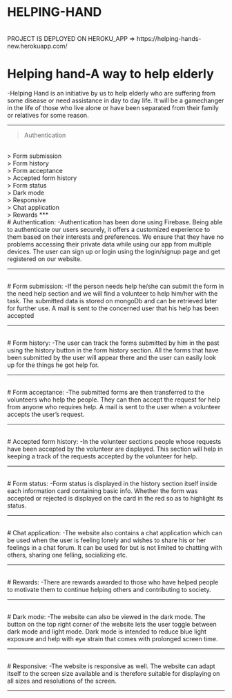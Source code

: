 #  **HELPING-HAND**
<br>
PROJECT IS DEPLOYED ON HEROKU_APP =>
https://helping-hands-new.herokuapp.com/

#  Helping hand-A way to help elderly
 -Helping Hand is an initiative by us to help elderly who are suffering from some disease or need assistance in day to day life. It will be a gamechanger in the life of those who live alone
or have been separated from their family or relatives for some reason. 
<br>
***
> Authentication
<br>
> Form submission
<br>
> Form history
<br>
> Form acceptance
<br>
> Accepted form history
<br>
> Form status
<br>
> Dark mode
<br>
> Responsive
<br>
> Chat application
<br>
> Rewards
***
<br>
#  Authentication:
-Authentication has been done using Firebase. Being able to authenticate our users securely, it offers a customized experience to them based on their interests and preferences. We ensure 
that they have no problems accessing their private data while using our app from multiple devices. The user can sign up or login using the login/signup page and get registered on our 
website.
<br>

***

<br>
#  Form submission:
-If the person needs help he/she can submit the form in the need help section and we will find a volunteer to help him/her with the task. The submitted data is stored on mongoDb and
can be retrieved later for further use. A mail is sent to the concerned user that his help has been accepted
<br>

***

<br>
#  Form history:
-The user can track the forms submitted by him in the past using the history button in the form history section. All the forms that have been submitted by the user will appear there and the user can easily look up for the things he got help for.
<br>

***

<br>
#  Form acceptance:
-The submitted forms are then transferred to the volunteers who help the people. They can then accept the request for help from anyone who requires help. A mail is sent to the user when a volunteer accepts the user’s request.
<br>

***

<br>
#  Accepted form history:
-In the volunteer sections people whose requests have been accepted by the volunteer are displayed. This section will help in keeping a track of the requests accepted by the volunteer for 
help.
<br>

***

<br>
#  Form status:
-Form status is displayed in the history section itself inside each information card containing basic info. Whether the form was accepted or rejected is displayed on the card in the red 
so as to highlight its status.
<br>

***

<br>
#  Chat application:
-The website also contains a chat application which can be used when the user is feeling lonely and wishes to share his or her feelings in a chat forum. It can be used for but is not limited
to chatting with others, sharing one felling, socializing etc.
<br>

***

<br>
#  Rewards:
-There are rewards awarded to those who have helped people to motivate them to continue helping others and contributing to society.
<br>

***

<br>
#  Dark mode:
-The website can also be viewed in the dark mode. The button on the top right corner of the website lets the user toggle between dark mode and light mode. Dark mode is intended to reduce blue light exposure and help with eye strain that comes with prolonged screen time.
<br>

***

<br>
#  Responsive:
-The website is responsive as well. The website can adapt itself to the screen size available and is therefore suitable for displaying on all sizes and resolutions of the screen.
<br>

***
